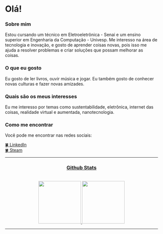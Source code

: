 # Olá!
### Sobre mim
Estou cursando um técnico em Eletroeletrônica - Senai e um ensino superior em Engenharia da Computação - Univesp. Me interesso na área de tecnologia e inovação, e gosto de aprender coisas novas, pois isso me ajuda a resolver problemas e criar soluções que possam melhorar as coisas.

### O que eu gosto
Eu gosto de ler livros, ouvir música e jogar. Eu também gosto de conhecer novas culturas e fazer novas amizades.

### Quais são os meus interesses
Eu me interesso por temas como sustentabilidade, eletrônica, internet das coisas, realidade virtual e aumentada, nanotecnologia.

### Como me encontrar
Você pode me encontrar nas redes sociais:

<a href="https://www.linkedin.com/in/kwg0/" target="_blank">🍀 LinkedIn <br/> 
<a href="https://steamcommunity.com/id/kwg001/" target="_blank">🍀 Steam <br/>
<hr>

### <h3 align="center"> Github Stats </h3>
<br>

<div align="center">
  <a href="https://github.com/KwG0">
    <img height="140cm" src="https://github-readme-stats.vercel.app/api?username=KwG0&count_private=true&theme=omni&include_all_commits=true&show_icons=true"/>
  </a>
  <a href="https://github.com/KwG0">
    <img height="140cm" src="https://github-readme-stats.vercel.app/api/top-langs/?username=KwG0&count_private=true&theme=omni&langs_count=8&layout=compact"/>
  </a>
</div>
<hr>


